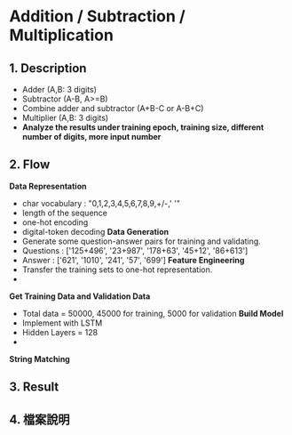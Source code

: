 # Addition / Subtraction / Multiplication

## 1. Description
 - Adder (A,B: 3 digits)
 - Subtractor (A-B, A>=B)
 - Combine adder and subtractor (A+B-C or A-B+C)
 - Multiplier (A,B: 3 digits)
 - **Analyze the results under training epoch, training size, different number of digits, more input number**

## 2. Flow
**Data Representation**
 - char vocabulary : "0,1,2,3,4,5,6,7,8,9,+/-,' '"
 - length of the sequence
 - one-hot encoding
 - digital-token decoding
**Data Generation**
 - Generate some question-answer pairs for training and validating.
 - Questions : ['125+496', '23+987', '178+63', '45+12', '86+613']
 - Answer :    ['621', '1010', '241', '57', '699']
**Feature Engineering**
 - Transfer the training sets to one-hot representation.
 - 
**Get Training Data and Validation Data**
 - Total data = 50000, 45000 for training, 5000 for validation
**Build Model**
 - Implement with LSTM
 - Hidden Layers = 128
 - 
**String Matching**


## 3. Result


## 4. 檔案說明